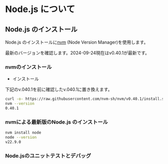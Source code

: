 # Node.js について

## Node.js のインストール

Node.js のインストールに[nvm] (Node Version Manager)を使用します。

[nvm]: https://github.com/nvm-sh/nvm

最新のバージョンを確認します。2024-09-24現在はv0.40.1が最新です。

### nvmのインストール

- インストール

下記のv.040.1を前に確認したv.040.1に置き換えます。

```bash
curl -o- https://raw.githubusercontent.com/nvm-sh/nvm/v0.40.1/install.sh | bash
nvm --version
0.40.1
```

### nvmによる最新版のNode.js のインストール

```bash
nvm install node
node --version
v22.9.0
```

### Node.jsのユニットテストとデバッグ

